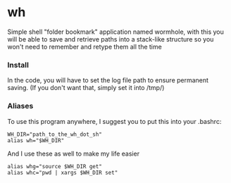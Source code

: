 # wh
Simple shell "folder bookmark" application named wormhole, with this you will be able to save and retrieve paths into a stack-like structure so you won't need to remember and retype them all the time

### Install
In the code, you will have to set the log file path to ensure permanent saving. (If you don't want that, simply set it into /tmp/)

### Aliases
To use this program anywhere, I suggest you to put this into your .bashrc:

```
WH_DIR="path_to_the_wh_dot_sh"
alias wh="$WH_DIR"
```

And I use these as well to make my life easier
```
alias whg="source $WH_DIR get"
alias whc="pwd | xargs $WH_DIR set"
```
